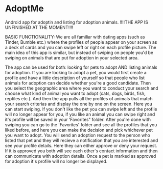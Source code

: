 # AdoptMe
Android app for adoptin and listing for adoption animals.
!!!!THE APP IS UNFINISHED AT THE MOMENT!!!!

BASIC FUNCTIONALITY:
We are all familiar with dating apps (such as Tinder, Bumble etc.) where the profiles
of people appear on your screen as a deck of cards and you can swipe left or right
on each profile picture. The main idea of this app is similar, but instead of swiping
on people you'd be swiping on animals that are put for adoption in your selected area.

The app can be used for both: looking for pets to adopt AND listing animals for adoption.
If you are looking to adopt a pet, you would first create a profile and have a little 
description of yourself so that people who list animals for adoption can decide whether
you're a good candidate. Then you select the geographic area where you want to conduct
your search and choose what kind of animal you want to adopt (cats, dogs, birds, fish,
reptiles etc.). And then the app pulls all the profiles
of animals that match your search criterias and display the one by one on the screen.
Here you can start swiping. If you don't like the pet you can swipe left and the profile
will no longer appear for you, if you like an animal you can swipe right and it's profile
will be saved in your 'Favorites" folder. After you're done with swiping you can go to
the 'Favorites' folder and see all the profiles that you liked before, and here you can
make the decision and pick whichever pet you want to adopt. You will send an adoption 
request to the person who listed that pet and they will recieve a notification that
you are interested and see your profile details. Here they can either approve or deny 
your request. If it is approved you both will see each other's contact information and
then can communicate with adoption details. Once a pet is marked as approved for adoption
it's profile will no longer be displayed. 
